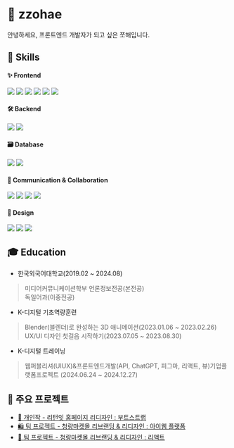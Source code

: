 # 🙌 zzohae
안녕하세요, 프론트엔드 개발자가 되고 싶은 쪼해입니다.

## 🚀 Skills
#### ✨ Frontend
<img src="https://img.shields.io/badge/HTML5-E34F26?style=for-the-badge&logo=HTML5&logoColor=white">
<img src="https://img.shields.io/badge/css3-1572B6?style=for-the-badge&logo=css3&logoColor=white">
<img src="https://img.shields.io/badge/javascript-F7DF1E?style=for-the-badge&logo=javascript&logoColor=333">
<img src="https://img.shields.io/badge/sass-CC6699?style=for-the-badge&logo=sass&logoColor=white">
<img src="https://img.shields.io/badge/React-61DAFB?style=for-the-badge&logo=React&logoColor=333">
<img src="https://img.shields.io/badge/bootstrap-7952B3?style=for-the-badge&logo=bootstrap&logoColor=white">

#### 🛠️ Backend
<img src="https://img.shields.io/badge/node.js-5FA04E?style=for-the-badge&logo=nodedotjs&logoColor=white">
<img src="https://img.shields.io/badge/php-777BB4?style=for-the-badge&logo=php&logoColor=white">

#### 🗃️ Database
<img src="https://img.shields.io/badge/phpmyadmin-6C78AF?style=for-the-badge&logo=phpmyadmin&logoColor=white">
<img src="https://img.shields.io/badge/supabase-3FCF8E?style=for-the-badge&logo=supabase&logoColor=white">

#### 💌 Communication & Collaboration
<img src="https://img.shields.io/badge/confluence-172B4D?style=for-the-badge&logo=confluence&logoColor=white">
<img src="https://img.shields.io/badge/slack-4A154B?style=for-the-badge&logo=slack&logoColor=white">
<img src="https://img.shields.io/badge/github-181717?style=for-the-badge&logo=github&logoColor=white">
<img src="https://img.shields.io/badge/figma-F24E1E?style=for-the-badge&logo=figma&logoColor=white">

#### 🎨 Design
<img src="https://img.shields.io/badge/Illustrator-FF9A00?style=for-the-badge&logo=adobeillustrator&logoColor=white">
<img src="https://img.shields.io/badge/Photoshop-31A8FF?style=for-the-badge&logo=adobephotoshop&logoColor=white">
<img src="https://img.shields.io/badge/blender-E87D0D?style=for-the-badge&logo=blender&logoColor=white">

## 🎓 Education
- 한국외국어대학교(2019.02 ~ 2024.08)
> 미디어커뮤니케이션학부 언론정보전공(본전공)  
> 독일어과(이중전공)

- K-디지털 기초역량훈련
> Blender(블렌더)로 완성하는 3D 애니메이션(2023.01.06 ~ 2023.02.26)  
> UX/UI 디자인 첫걸음 시작하기(2023.07.05 ~ 2023.08.30)

- K-디지털 트레이닝
> 웹퍼블리셔(UIUX)&프론트엔드개발(API, ChatGPT, 피그마, 리액트, 뷰)기업플랫폼프로젝트 (2024.06.24 ~ 2024.12.27)

## 🐥 주요 프로젝트  

- [ 🍕 개인작 - 리턴잇 홈페이지 리디자인 : 부트스트랩  ](https://github.com/zzohae/bootstrap)  
- [ 🛍️ 팀 프로젝트 - 청량마켓몰 리브랜딩 & 리디자인 : 아이웹 플랫폼  ](https://github.com/zzohae/cheonglyang)  
- [ 🛒 팀 프로젝트 - 청량마켓몰 리브랜딩 & 리디자인 : 리액트  ](https://github.com/zzohae/CRA_cheonglyang_team)  
